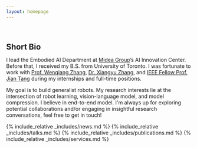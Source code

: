 ```yaml
---
layout: homepage
---
```


<h1 id="about-me"></h1>

<h2 style="margin: 60px 0px 10px;">Short Bio</h2>

I lead the Embodied AI Department at [Midea Group](https://www.midea.com/us)’s AI Innovation Center. Before that, I received my B.S. from University of Toronto. I was fortunate to work with [Prof. Wenqiang Zhang](https://www.fudanroilab.com/2021/07/01/WenqiangZhang.html), [Dr. Xiangyu Zhang](https://scholar.google.com/citations?user=yuB-cfoAAAAJ&hl=en), and [IEEE Fellow Prof. Jian Tang](https://ecs.syr.edu/faculty/tang/) during my internships and full-time positions. 

My goal is to build generalist robots. My research interests lie at the intersection of robot learning, vision-language model, and model compression. I believe in end-to-end model. I'm always up for exploring potential collaborations and/or engaging in insightful research conversations, feel free to get in touch!

{% include_relative _includes/news.md %}
{% include_relative _includes/talks.md %}
{% include_relative _includes/publications.md %}
{% include_relative _includes/services.md %}


